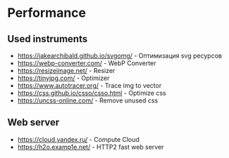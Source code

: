 # Performance

## Used instruments

- https://jakearchibald.github.io/svgomg/ - Оптимизация svg ресурсов
- https://webp-converter.com/ - WebP Converter
- https://resizeimage.net/ - Resizer
- https://tinyjpg.com/ - Optimizer
- https://www.autotracer.org/ - Trace img to vector
- https://css.github.io/csso/csso.html - Optimize css
- https://uncss-online.com/ - Remove unused css

## Web server

- https://cloud.yandex.ru/ - Compute Cloud
- https://h2o.examp1e.net/ - HTTP2 fast web server
